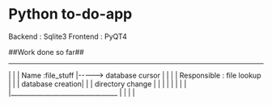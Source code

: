 
   # Python to-do-app


Backend  : Sqlite3
Frontend : PyQT4


   ##Work done so far##

   ___________________________________
   |                                  |
   |   Name        :file_stuff        |-----> database cursor
   |                                  |           |
   |   Responsible : file lookup      |           |
   |                 database creation|           |
   |                 directory change |           |
   |                                  |           |
   |                                  |           |
   |_________________________________ |           |
                                                  |
                                                  |
